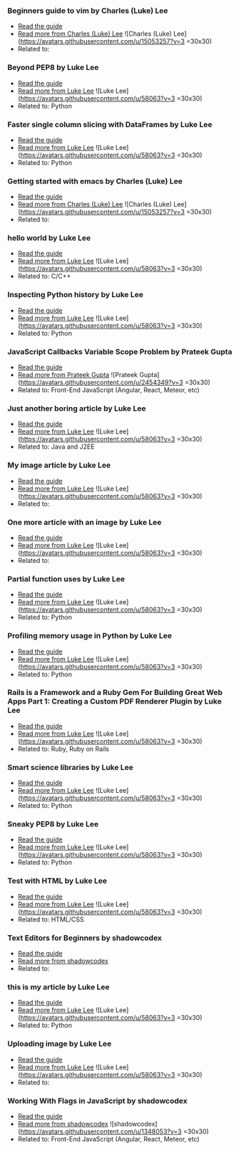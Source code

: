 ### Beginners guide to vim by Charles (Luke) Lee
- [Read the guide](http://pskb-stage.herokuapp.com/review/beginners-guide-to-vim)
- [Read more from Charles (Luke) Lee](http://pskb-stage.herokuapp.com/user/perkolasoft) ![Charles (Luke) Lee](https://avatars.githubusercontent.com/u/15053257?v=3 =30x30)
- Related to:
### Beyond PEP8 by Luke Lee
- [Read the guide](http://pskb-stage.herokuapp.com/review/beyond-pep8)
- [Read more from Luke Lee](http://pskb-stage.herokuapp.com/user/durden) ![Luke Lee](https://avatars.githubusercontent.com/u/58063?v=3 =30x30)
- Related to: Python
### Faster single column slicing with DataFrames by Luke Lee
- [Read the guide](http://pskb-stage.herokuapp.com/review/faster-single-column-slicing-with-dataframes)
- [Read more from Luke Lee](http://pskb-stage.herokuapp.com/user/durden) ![Luke Lee](https://avatars.githubusercontent.com/u/58063?v=3 =30x30)
- Related to: Python
### Getting started with emacs by Charles (Luke) Lee
- [Read the guide](http://pskb-stage.herokuapp.com/review/getting-started-with-emacs)
- [Read more from Charles (Luke) Lee](http://pskb-stage.herokuapp.com/user/perkolasoft) ![Charles (Luke) Lee](https://avatars.githubusercontent.com/u/15053257?v=3 =30x30)
- Related to:
### hello world by Luke Lee
- [Read the guide](http://pskb-stage.herokuapp.com/review/hello-world)
- [Read more from Luke Lee](http://pskb-stage.herokuapp.com/user/durden) ![Luke Lee](https://avatars.githubusercontent.com/u/58063?v=3 =30x30)
- Related to: C/C++
### Inspecting Python history by Luke Lee
- [Read the guide](http://pskb-stage.herokuapp.com/review/inspecting-python-history)
- [Read more from Luke Lee](http://pskb-stage.herokuapp.com/user/durden) ![Luke Lee](https://avatars.githubusercontent.com/u/58063?v=3 =30x30)
- Related to: Python
### JavaScript Callbacks Variable Scope Problem by Prateek Gupta
- [Read the guide](http://pskb-stage.herokuapp.com/review/javascript-callbacks-variable-scope-problem)
- [Read more from Prateek Gupta](http://pskb-stage.herokuapp.com/user/prtkgpt) ![Prateek Gupta](https://avatars.githubusercontent.com/u/2454349?v=3 =30x30)
- Related to: Front-End JavaScript (Angular, React, Meteor, etc)
### Just another boring article by Luke Lee
- [Read the guide](http://pskb-stage.herokuapp.com/review/just-another-boring-article)
- [Read more from Luke Lee](http://pskb-stage.herokuapp.com/user/durden) ![Luke Lee](https://avatars.githubusercontent.com/u/58063?v=3 =30x30)
- Related to: Java and J2EE
### My image article by Luke Lee
- [Read the guide](http://pskb-stage.herokuapp.com/review/my-image-article)
- [Read more from Luke Lee](http://pskb-stage.herokuapp.com/user/durden) ![Luke Lee](https://avatars.githubusercontent.com/u/58063?v=3 =30x30)
- Related to:
### One more article with an image by Luke Lee
- [Read the guide](http://pskb-stage.herokuapp.com/review/one-more-article-with-an-image)
- [Read more from Luke Lee](http://pskb-stage.herokuapp.com/user/durden) ![Luke Lee](https://avatars.githubusercontent.com/u/58063?v=3 =30x30)
- Related to:
### Partial function uses by Luke Lee
- [Read the guide](http://pskb-stage.herokuapp.com/review/partial-function-uses)
- [Read more from Luke Lee](http://pskb-stage.herokuapp.com/user/durden) ![Luke Lee](https://avatars.githubusercontent.com/u/58063?v=3 =30x30)
- Related to: Python
### Profiling memory usage in Python by Luke Lee
- [Read the guide](http://pskb-stage.herokuapp.com/review/profiling-memory-usage-in-python)
- [Read more from Luke Lee](http://pskb-stage.herokuapp.com/user/durden) ![Luke Lee](https://avatars.githubusercontent.com/u/58063?v=3 =30x30)
- Related to: Python
### Rails is a Framework and a Ruby Gem For Building Great Web Apps Part 1: Creating a Custom PDF Renderer Plugin  by Luke Lee
- [Read the guide](http://pskb-stage.herokuapp.com/review/rails-is-a-framework-and-a-ruby-gem-for-building-great-web-apps-part-1-creating-a-custom-pdf-renderer-plugin)
- [Read more from Luke Lee](http://pskb-stage.herokuapp.com/user/durden) ![Luke Lee](https://avatars.githubusercontent.com/u/58063?v=3 =30x30)
- Related to: Ruby, Ruby on Rails
### Smart science libraries by Luke Lee
- [Read the guide](http://pskb-stage.herokuapp.com/review/smart-science-libraries)
- [Read more from Luke Lee](http://pskb-stage.herokuapp.com/user/durden) ![Luke Lee](https://avatars.githubusercontent.com/u/58063?v=3 =30x30)
- Related to: Python
### Sneaky PEP8 by Luke Lee
- [Read the guide](http://pskb-stage.herokuapp.com/review/sneaky-pep8)
- [Read more from Luke Lee](http://pskb-stage.herokuapp.com/user/durden) ![Luke Lee](https://avatars.githubusercontent.com/u/58063?v=3 =30x30)
- Related to: Python
### Test with HTML by Luke Lee
- [Read the guide](http://pskb-stage.herokuapp.com/review/test-with-html)
- [Read more from Luke Lee](http://pskb-stage.herokuapp.com/user/durden) ![Luke Lee](https://avatars.githubusercontent.com/u/58063?v=3 =30x30)
- Related to: HTML/CSS
### Text Editors for Beginners by shadowcodex
- [Read the guide](http://pskb-stage.herokuapp.com/review/text-editors-for-beginners)
- [Read more from shadowcodex](http://pskb-stage.herokuapp.com/user/shadowcodex)
- Related to:
### this is my article by Luke Lee
- [Read the guide](http://pskb-stage.herokuapp.com/review/this-is-my-article)
- [Read more from Luke Lee](http://pskb-stage.herokuapp.com/user/durden) ![Luke Lee](https://avatars.githubusercontent.com/u/58063?v=3 =30x30)
- Related to: Python
### Uploading image by Luke Lee
- [Read the guide](http://pskb-stage.herokuapp.com/review/uploading-image)
- [Read more from Luke Lee](http://pskb-stage.herokuapp.com/user/durden) ![Luke Lee](https://avatars.githubusercontent.com/u/58063?v=3 =30x30)
- Related to:
### Working With Flags in JavaScript by shadowcodex
- [Read the guide](http://pskb-stage.herokuapp.com/review/working-with-flags-in-javascript)
- [Read more from shadowcodex](http://pskb-stage.herokuapp.com/user/shadowcodex) ![shadowcodex](https://avatars.githubusercontent.com/u/1348053?v=3 =30x30)
- Related to: Front-End JavaScript (Angular, React, Meteor, etc)